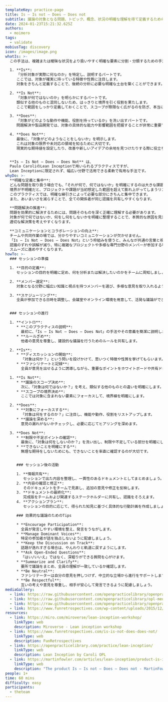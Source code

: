 ```yaml
---
templateKey: practice-page
title: Is – Is not – Does – Does not
subtitle: 議論の対象となる問題、トピック、概念、状況の明確な理解を得て定義するための体系的なアプローチ。
date: 2024-01-23T15:21:32.625Z
authors:
  - moimero
tags:
  - validate
mobiusTag: discovery
icon: /images/image.png
whatIs: >-
  この手法は、複雑または曖昧な状況をより扱いやすく明確な要素に分割・分類するための手法です。以下に、分析の各パートが狙う目的をまとめました:

  1. **Is**:
     「分析対象が実際に何なのか」を特定し、説明するパートです。
     ここでは、対象が確実に持っている特徴や性質に注目します。
     対象をきちんと定義することで、後続の分析に必要な明確な土台を築くことができます。

  2. **Is Not**:
     「対象が何ではないのか」を明らかにするパートです。
     類似する他のものと混同しないため、はっきりと境界を引く役割を果たします。
     ここで範囲をしっかり定義しておくことで、スコープが際限なく広がるのを防ぎ、本当に必要な部分に集中できます。

  3. **Does**:
     「対象がどのような動作や機能、役割を持っているか」を洗い出すパートです。
     問題解決や製品開発では、対象の具体的な能力や影響範囲を把握することが非常に重要です。

  4. **Does Not**:
     最後に、「対象がどのようなことをしないか」を明示します。
     これは対象の限界や未対応の領域を知るために大切です。
     現実的な期待値を設定したり、改善や新しいアイデアの余地を見つけたりする際に役立ちます。


  **Is – Is Not – Does – Does Not** は、
  Paulo CaroliのLean Inceptionで用いられるプラクティスですが、
  Lean Inceptionに限定されず、幅広い分野で活用できる柔軟で有用な手法です。
whyDo: >-
  **明確な定義と集中**:
  どんな問題を取り扱う場合でも、「それが何で、何ではないか」を明確にするのは大きな課題です。
  境界が不明確だと、プロジェクトや課題が当初想定した範囲を超えて膨れ上がってしまうリスクがあります。
  このプラクティスでは、明確な線引きによって必要な部分にきちんと集中できます。
  また、あいまいさを減らすことで、全ての関係者が同じ認識を共有しやすくなります。

  **問題解決の推進**:
  問題を効果的に解決するためには、問題そのものを深く正確に理解する必要があります。
  対象が何で何ではないか、何をし何をしないかを明確に整理することで、本質的な原因を見落とさずに探し出し、
  適切な解決策を考えやすくなります。

  **コミュニケーションとコラボレーションの向上**:
  チームや共同作業の場では、分かりやすいコミュニケーションが欠かせません。
  「Is – Is Not – Does – Does Not」という枠組みを使うと、みんなが共通の言葉と視点で議論できます。
  認識のずれや誤解が減り、特に複雑なプロジェクトや多様な専門分野のメンバーが参加する場合でも
  スムーズに進めやすくなります。
howTo: >-
  ### セッションの準備

  1. **目的の定義**:
     セッションの目的を明確に定め、何を分析または解決したいのかをチームに周知しましょう。

  2. **メンバー選定**:
     対象となる分野に幅広い知識と視点を持つメンバーを選び、多様な意見を取り入れるようにします。

  3. **スケジューリング**:
     全員が参加できる日時を調整し、会議室やオンライン環境を用意して、活発な議論ができる状況を作ります。


  ### セッションの進行

  1. **イントロ**:
     * **このプラクティスの説明**:
       最初に、「Is – Is Not – Does – Does Not」の手法やその意義を簡潔に説明しましょう。
     * **ルールぎめ**:
       他者の意見を尊重し、建設的な議論を行うためのルールを共有します。

  2. **Is**:
     * **ディスカッションの開始**:
       「対象は何か？」という問いを投げかけて、思いつく特徴や性質を挙げてもらいます。
     * **ファシリテートと記録**:
       全員が意見を出せるように誘導しながら、重要なポイントをホワイトボードや共有ドキュメントに書き留めます。

  1. **Is Not**:
     * **議論のスコープ決め**:
       次に、「対象は何ではないか？」を考え、類似する他のものとの違いを明確にします。
     * **スコープの境界決め**:
       ここでは対象に含まれない要素にフォーカスして、境界線を明確にします。

  2. **Does**:
     * **対象にフォーカスする**:
       「対象は何をするのか？」に注目し、機能や動作、役割をリストアップします。
     * **議論を深める**:
       意見の漏れがないかチェックし、必要に応じてヒアリングを深めます。

  3. **Does Not**:
     * **制限や不足ポイントの確認**:
       最後に、「対象は何をしないのか？」を洗い出し、制限や不足している部分を明確にします。
     * **できないことを明確にする**:
       無理な期待をしないためにも、できないことを率直に確認するのが大切です。


     ### セッション後の活動

     1. **情報共有**:
        セッションで出た内容を整理し、一貫性のあるドキュメントとしてまとめましょう。
     2. **内容の確認と修正**:
        そのドキュメントをチームで見直し、追加の意見や修正を反映します。
     3. **ドキュメントの最終化**:
        完成版をチームおよび関連するステークホルダーに共有し、認識をそろえます。
     4. **アクションプラン**:
        セッションの目的に応じて、得られた知見に基づく具体的な行動計画を作成しましょう。

     ### 効果的な議論のためのTips

     * **Encourage Participation**:
       全員が発言しやすい環境を整え、発言をうながします。
     * **Manage Dominant Voices**:
       特定の参加者が話を独占しないように配慮しましょう。
     * **Keep the Discussion on Track**:
       話題が逸れすぎる場合は、やんわりと軌道に戻すようにします。
     * **Ask Open-Ended Questions**:
       「はい/いいえ」ではなく、深堀りができる質問を心がけます。
     * **Summarize and Clarify**:
       要所で議論をまとめ、全員の理解が一致しているか確認します。
     * **Be Neutral**:
       ファシリテーターは自分の意見を押しつけず、中立的な立場から進行をサポートします。
     * **Be Respectful**:
       互いの考えや意見を尊重し、相手が安心して発言できるように配慮しましょう。
mediaGallery:
  - link: https://raw.githubusercontent.com/openpracticelibrary/openpracticelibrary/8ee1cfb30dcebea8f0f283a826974606502a1d3a/static/images/dall-e-2024-01-23-10.52.43-a-flip-chart-divided-into-four-sections-labeled-is-is-not-does-and-does-not-.-each-section-is-filled-with-colorful-sticky-notes-containing-.png
  - link: https://raw.githubusercontent.com/openpracticelibrary/opl-media/master/is-isnot-does-doesnot.jpg
  - link: https://raw.githubusercontent.com/openpracticelibrary/openpracticelibrary/8ee1cfb30dcebea8f0f283a826974606502a1d3a/static/images/captura-de-tela-2024-01-23-a-s-11.02.08-am.png
  - link: https://www.funretrospectives.com/wp-content/uploads/2015/12/FunRetro_IsIsnotDoesDoesNot-e1607560574640-871x1024.png
resources:
  - link: https://miro.com/miroverse/lean-inception-workshop/
    linkType: web
    description: Miroverse - Lean inception workshop
  - link: https://www.funretrospectives.com/is-is-not-does-does-not/
    linkType: web
    description: FunRetrospectives
  - link: https://openpracticelibrary.com/practice/lean-inception/
    linkType: web
    description: Lean Inception by Caroli OPL
  - link: https://martinfowler.com/articles/lean-inception/product-is-isnot.html
    linkType: web
    description: "The product Is – Is not – Does – Does not - MartinFowler.com "
people: 1+
time: 60 mins
difficulty: easy
participants:
  - theteam
---
```

